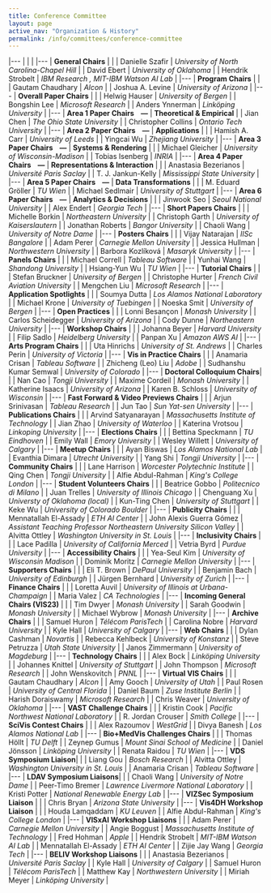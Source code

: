 ```yaml
---
title: Conference Committee
layout: page
active_nav: "Organization & History"
permalink: /info/committees/conference-committee
---
```


|---
| | |
|---
| **General Chairs** | |
| Danielle Szafir | *University of North Carolina-Chapel Hill* |
| David Ebert | *University of Oklahoma* |
| Hendrik Strobelt | *IBM Research , MIT-IBM Watson AI Lab* |
|---
| **Program Chairs** | |
| Gautam Chaudhary | *Alcon* |
| Joshua A. Levine | *University of Arizona* |
|---
| **Overall Paper Chairs** | |
| Helwig Hauser | *University of Bergen* |
| Bongshin Lee | *Microsoft Research* |
| Anders Ynnerman | *Linköping University* |
|---
| **Area 1 Paper Chairs &nbsp;&nbsp;&nbsp;—** | **Theoretical & Empirical** |
| Jian Chen | *The Ohio State University* |
| Christopher Collins | *Ontario Tech University* |
|---
| **Area 2 Paper Chairs &nbsp;&nbsp;&nbsp;—** | **Applications** | |
| Hamish A. Carr | *University of Leeds* |
| Yingcai Wu | *Zhejiang University* |
|---
| **Area 3 Paper Chairs &nbsp;&nbsp;&nbsp;—** | **Systems & Rendering** | |
| Michael Gleicher | *University of Wisconsin-Madison* |
| Tobias Isenberg | *INRIA* |
|---
| **Area 4 Paper Chairs &nbsp;&nbsp;&nbsp;—** | **Representations & Interaction** | |
| Anastasia Bezerianos | *Université Paris Saclay* |
| T. J. Jankun-Kelly | *Mississippi State University* |
|---
| **Area 5 Paper Chairs &nbsp;&nbsp;&nbsp;—** | **Data Transformations** | |
| M. Eduard Gröller | *TU Wien* |
| Michael Sedlmair | *University of Stuttgart* |
|---
| **Area 6 Paper Chairs &nbsp;&nbsp;&nbsp;—** | **Analytics & Decisions** | |
| Jinwook Seo | *Seoul National University* |
| Alex Endert | *Georgia Tech* |
|---
| **Short Papers Chairs** | |
| Michelle Borkin | *Northeastern University* |
| Christoph Garth | *University of Kaiserslautern* |
| Jonathan Roberts | *Bangor University* |
| Chaoli Wang | *University of Notre Dame* |
|---
| **Posters Chairs** | |
| Vijay Natarajan | *IISc Bangalore* |
| Adam Perer | *Carnegie Mellon University* |
| Jessica Hullman | *Northwestern University* |
| Barbora Kozlíková | *Masaryk University* |
|---
| **Panels Chairs** | |
| Michael Correll | *Tableau Software* |
| Yunhai Wang | *Shandong University* |
| Hsiang-Yun Wu | *TU Wien* |
|---
| **Tutorial Chairs** | |
| Stefan Bruckner | *University of Bergen* |
| Christophe Hurter | *French Civil Aviation University* |
| Mengchen Liu | *Microsoft Research* |
|---
| **Application Spotlights** | |
| Soumya Dutta | *Los Alamos National Laboratory* |
| Michael Krone | *University of Tuebingen* |
| Noeska Smit | *University of Bergen* |
|---
| **Open Practices** | |
| Lonni Besançon | *Monash University* |
| Carlos Scheidegger | *University of Arizona* |
| Cody Dunne | *Northeastern University* |
|---
| **Workshop Chairs** | |
| Johanna Beyer | *Harvard University* |
| Filip Sadlo | *Heidelberg University* |
| Panpan Xu | *Amazon AWS AI* |
|---
| **Arts Program Chairs** | |
| Uta Hinrichs | *University of St. Andrews* |
| Charles Perin | *University of Victoria* |
|---
| **Vis in Practice Chairs** | |
| Anamaria Crisan | *Tableau Software* |
| Zhicheng (Leo) Liu | *Adobe* | 
| Sudhanshu Kumar Semwal | *University of Colorado* |
|---
| **Doctoral Colloquium Chairs**| |
| Nan Cao | *Tongji University* |
| Maxime Cordeil | *Monash University* |
| Katherine Isaacs | *University of Arizona* |
| Karen B. Schloss | *University of Wisconsin* |
|---
| **Fast Forward & Video Previews Chairs** | |
| Arjun Srinivasan | *Tableau Research* |
| Jun Tao | *Sun Yat-sen University* |
|---
| **Publications Chairs** | |
| Arvind Satyanarayan | *Massachusetts Institute of Technology* |
| Jian Zhao | *University of Waterloo* |
| Katerina Vrotsou | *Linkoping University* |
|---
| **Elections Chairs** | |
| Bettina Speckmann | *TU Eindhoven* |
| Emily Wall | *Emory University* |
| Wesley Willett | *University of Calgary* |
|---
| **Meetup Chairs** | |
| Ayan Biswas | *Los Alamos National Lab* |
| Evanthia Dimara | *Utrecht University* |
| Yang Shi | *Tongji University* |
|---
| **Community Chairs** | |
| Lane Harrison | *Worcester Polytechnic Institute* |
| Qing Chen | *Tongji University* |
| Alfie Abdul-Rahman | *King's College London* |
|---
| **Student Volunteers Chairs** | |
| Beatrice Gobbo | *Politecnico di Milano* |
| Juan Trelles | *University of Illinois Chicago* |
| Chenguang Xu | *Universty of Oklahoma (local)* |
| Kun-Ting Chen | *University of Stuttgart* |
| Keke Wu | *University of Colorado Boulder* |
|---
| **Publicity Chairs** | |
| Mennatallah El-Assady | *ETH AI Center* |
| John Alexis Guerra Gómez | *Assistant Teaching Professor Northeastern University Silicon Valley* |
| Alvitta Ottley | *Washington University in St. Louis* |
|---
| **Inclusivity Chairs** | |
| Lace Padilla | *University of California Merced* |
| Vetria Byrd | *Purdue University* |
|---
| **Accessibility Chairs** | |
| Yea-Seul Kim | *University of Wisconsin Madison* |
| Dominik Moritz | *Carnegie Mellon University* |
|---
| **Supporters Chairs** | |
| Eli T. Brown | *DePaul University* |
| Benjamin Bach | *University of Edinburgh* |
| Jürgen Bernhard | *University of Zurich* |
|---
| **Finance Chairs** | |
| Loretta Auvil | *University of Illinois at Urbana-Champaign* |
| Maria Valez | *CA Technologies* |
|---
| **Incoming General Chairs (VIS23)** | |
| Tim Dwyer | *Monash University* |
| Sarah Goodwin | *Monash University* |
| Michael Wybrow | *Monash University* |
|---
| **Archive Chairs** | |
| Samuel Huron | *Télécom ParisTech* |
| Carolina Nobre | *Harvard University* |
| Kyle Hall | *University of Calgary* |
|---
| **Web Chairs** | |
| Dylan Cashman | *Novartis* |
| Rebecca Kehlbeck | *University of Konstanz* |
| Steve Petruzza | *Utah State University* |
| Janos Zimmermann | *University of Magdeburg* |
|---
| **Technology Chairs** | |
| Alex Bock | *Linköping University* |
| Johannes Knittel | *University of Stuttgart* |
| John Thompson | *Microsoft Research* |
| John Wenskovitch | *PNNL* |
|---
| **Virtual VIS Chairs** | |
| Gautam Chaudhary | *Alcon* |
| Amy Gooch | *University of Utah* |
| Paul Rosen | *University of Central Florida* |
| Daniel Baum | *Zuse Institute Berlin* |
| Harish Doraiswamy | *Microsoft Research* |
| Chris Weaver | *University of Oklahoma* |
|---
| **VAST Challenge Chairs** | |
| Kristin Cook | *Pacific Northwest National Laboratory* |
| R. Jordan Crouser | *Smith College* |
|---
| **SciVis Contest Chairs** | |
| Alex Razoumov | *WestGrid* |
| Divya Banesh | *Los Alamos National Lab* |
|---
| **Bio+MedVis Challenges Chairs** | |
| Thomas Höllt | *TU Delft* |
| Zeynep Gumus | *Mount Sinai School of Medicine* |
| Daniel Jönsson | *Linköping University* |
| Renata Raidou | *TU Wien* |
|---
| **VDS Symposium Liaison**| |
| Liang Gou | *Bosch Research* |
| Alvitta Ottley | *Washington University in St. Louis* |
| Anamaria Crisan | *Tableau Software* |
|---
| **LDAV Symposium Liaisons**| |
| Chaoli Wang | *University of Notre Dame* |
| Peer-Timo Bremer | *Lawrence Livermore National Laboratory* |
| Kristi Potter | *National Renewable Energy Lab* |
|---
| **VIZSec Symposium Liaison** | |
| Chris Bryan | *Arizona State University* |
|---
| **Vis4DH Workshop Liaison** | |
| Houda Lamqaddam | *KU Leuven* |
| Alfie Abdul-Rahman | *King's College London* |
|---
| **VISxAI Workshop Liaisons** | |
| Adam Perer | *Carnegie Mellon University* |
| Angie Boggust | *Massachusetts Institute of Technology* |
| Fred Hohman | *Apple* |
| Hendrik Strobelt | *MIT-IBM Watson AI Lab* |
| Mennatallah El-Assady | *ETH AI Center* |
| Zijie Jay Wang | *Georgia Tech* |
|---
| **BELIV Workshop Liaisons** | |
| Anastasia Bezerianos | *Université Paris Saclay* |
| Kyle Hall | *University of Calgary* |
| Samuel Huron | *Télécom ParisTech* |
| Matthew Kay | *Northwestern University* |
| Miriah Meyer | *Linköping University* |
